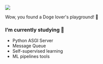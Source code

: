![](https://i.imgur.com/GGIpA8z.png)

Wow, you found a Doge lover's playground! 👋

### I’m currently studying 📜

- Python ASGI Server
- Message Queue
- Self-supervised learning
- ML pipelines tools

<!--
**Jasonnor/Jasonnor** is a ✨ _special_ ✨ repository because its `README.md` (this file) appears on your GitHub profile.

Here are some ideas to get you started:

- 🔭 I’m currently working on ...
- 🌱 I’m currently learning ...
- 👯 I’m looking to collaborate on ...
- 🤔 I’m looking for help with ...
- 💬 Ask me about ...
- 📫 How to reach me: ...
- 😄 Pronouns: ...
- ⚡ Fun fact: ...
-->
